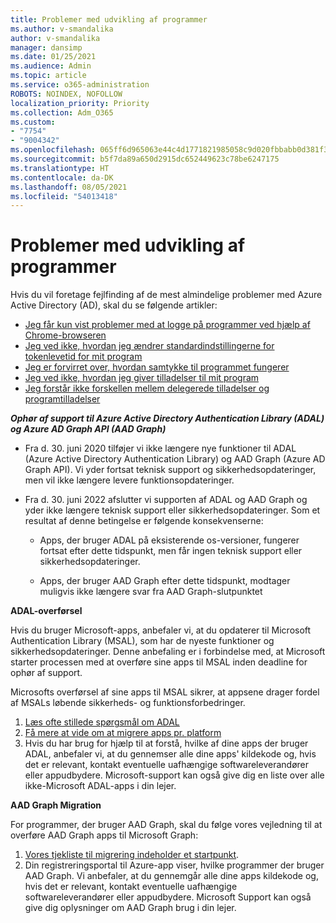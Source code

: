 ```yaml
---
title: Problemer med udvikling af programmer
ms.author: v-smandalika
author: v-smandalika
manager: dansimp
ms.date: 01/25/2021
ms.audience: Admin
ms.topic: article
ms.service: o365-administration
ROBOTS: NOINDEX, NOFOLLOW
localization_priority: Priority
ms.collection: Adm_O365
ms.custom:
- "7754"
- "9004342"
ms.openlocfilehash: 065ff6d965063e44c4d1771821985058c9d020fbbabb0d381f30b6a11132c4ee
ms.sourcegitcommit: b5f7da89a650d2915dc652449623c78be6247175
ms.translationtype: HT
ms.contentlocale: da-DK
ms.lasthandoff: 08/05/2021
ms.locfileid: "54013418"
---
```

# <a name="issues-developing-applications"></a>Problemer med udvikling af programmer

Hvis du vil foretage fejlfinding af de mest almindelige problemer med Azure Active Directory (AD), skal du se følgende artikler:

- [Jeg får kun vist problemer med at logge på programmer ved hjælp af Chrome-browseren](https://docs.microsoft.com/office365/troubleshoot/miscellaneous/chrome-behavior-affects-applications) 
- [Jeg ved ikke, hvordan jeg ændrer standardindstillingerne for tokenlevetid for mit program](https://docs.microsoft.com/azure/active-directory/develop/registration-config-change-token-lifetime-how-to) 
- [Jeg er forvirret over, hvordan samtykke til programmet fungerer](https://docs.microsoft.com/azure/active-directory/application-dev-consent-framework) 
- [Jeg ved ikke, hvordan jeg giver tilladelser til mit program](https://docs.microsoft.com/azure/active-directory/manage-apps/configure-user-consent) 
- [Jeg forstår ikke forskellen mellem delegerede tilladelser og programtilladelser](https://docs.microsoft.com/azure/active-directory/develop/delegated-and-app-perms)

***Ophør af support til Azure Active Directory Authentication Library (ADAL) og Azure AD Graph API (AAD Graph)***

- Fra d. 30. juni 2020 tilføjer vi ikke længere nye funktioner til ADAL (Azure Active Directory Authentication Library) og AAD Graph (Azure AD Graph API). Vi yder fortsat teknisk support og sikkerhedsopdateringer, men vil ikke længere levere funktionsopdateringer.

- Fra d. 30. juni 2022 afslutter vi supporten af ADAL og AAD Graph og yder ikke længere teknisk support eller sikkerhedsopdateringer. Som et resultat af denne betingelse er følgende konsekvenserne:

    - Apps, der bruger ADAL på eksisterende os-versioner, fungerer fortsat efter dette tidspunkt, men får ingen teknisk support eller sikkerhedsopdateringer.

    - Apps, der bruger AAD Graph efter dette tidspunkt, modtager muligvis ikke længere svar fra AAD Graph-slutpunktet

**ADAL-overførsel**

Hvis du bruger Microsoft-apps, anbefaler vi, at du opdaterer til Microsoft Authentication Library (MSAL), som har de nyeste funktioner og sikkerhedsopdateringer. Denne anbefaling er i forbindelse med, at Microsoft starter processen med at overføre sine apps til MSAL inden deadline for ophør af support. 

Microsofts overførsel af sine apps til MSAL sikrer, at appsene drager fordel af MSALs løbende sikkerheds- og funktionsforbedringer.

1. [Læs ofte stillede spørgsmål om ADAL](https://docs.microsoft.com/azure/active-directory/develop/msal-migration#frequently-asked-questions-faq) 
2. [Få mere at vide om at migrere apps pr. platform](https://docs.microsoft.com/azure/active-directory/develop/msal-migration#frequently-asked-questions-faq) 
3. Hvis du har brug for hjælp til at forstå, hvilke af dine apps der bruger ADAL, anbefaler vi, at du gennemser alle dine apps' kildekode og, hvis det er relevant, kontakt eventuelle uafhængige softwareleverandører eller appudbydere. Microsoft-support kan også give dig en liste over alle ikke-Microsoft ADAL-apps i din lejer.

**AAD Graph Migration**

For programmer, der bruger AAD Graph, skal du følge vores vejledning til at overføre AAD Graph apps til Microsoft Graph:

1. [Vores tjekliste til migrering indeholder et startpunkt](https://docs.microsoft.com/graph/migrate-azure-ad-graph-planning-checklist). 
2. Din registreringsportal til Azure-app viser, hvilke programmer der bruger AAD Graph. Vi anbefaler, at du gennemgår alle dine apps kildekode og, hvis det er relevant, kontakt eventuelle uafhængige softwareleverandører eller appudbydere. Microsoft Support kan også give dig oplysninger om AAD Graph brug i din lejer.







